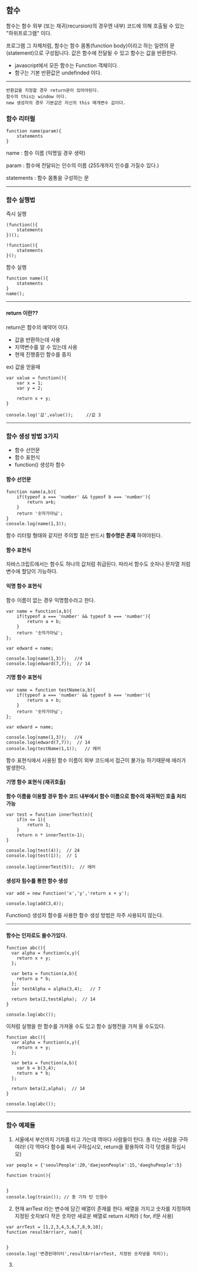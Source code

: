 ## 함수
함수는 함수 외부 (또는 재귀(recursion)의 경우엔 내부) 코드에 의해 호출될 수 있는 "하위프로그램" 이다. 

프로그램 그 자체처럼, 함수는 함수 몸통(function body)이라고 하는 일련의 문(statement)으로 구성됩니다. 값은 함수에 전달될 수 있고 함수는 값을 반환한다.

- javascript에서 모든 함수는 Function 객체이다.
- 함구는 기본 반환값은 undefinded 이다.

***

```
반환값을 지정할 경우 return문이 있어야된다.
함수의 this는 window 이다.
new 생성자의 경우 기본값은 자신의 this 매개변수 값이다.
```



### 함수 리터럴
```
function name(param){
	statements
}
```
name : 함수 이름 (익명일 경우 생략)

param : 함수에 전달되는 인수의 이름 (255개까지 인수를 가질수 있다.)

statements : 함수 몸통을 구성하는 문

***

### 함수 실행법
즉시 실행
```
(function(){	
	statements
})();
```
```
!function(){
	statements
}();
```
함수 실행
```
function name(){
	statements
}
name();
```
***

#### return 이란??

return은 함수의 예약어 이다.

- 값을 반환하는데 사용
- 지역변수를 알 수 있는데 사용
- 현재 진행중인 함수를 중지

ex) 값을 얻을때 
```
var value = function(){
	var x = 1;
	var y = 2;
	
	return x + y;
}

console.log('값',value());     //값 3

```

***

### 함수 생성 방법 3가지
- 함수 선언문
- 함수 표현식
- function() 생성자 함수



#### 함수 선언문
```
function name(a,b){
	if(typeof a === 'number' && typeof b === 'number'){
		return a+b;
	}
	return '숫자가아님';
}
console.log(name(1,3));

```
함수 리터럴 형태와 같지만 주의할 점은 반드시 **함수명은 존재** 하여야된다.


#### 함수 표현식

자바스크립트에서는 함수도 하나의 값처럼 취급된다. 따라서 함수도 숫자나 문자열 처럼 변수에 할당이 가능하다.

#### 익명 함수 표현식

함수 이름이 없는 경우 익명함수라고 한다.

```
var name = function(a,b){
	if(typeof a === 'number' && typeof b === 'number'){
		return a + b;
	}
	return '숫자가아님';
};

var edward = name;

console.log(name(1,3));   //4
console.log(edward(7,7));  // 14

```

#### 기명 함수 표현식

```
var name = function testName(a,b){
	if(typeof a === 'number' && typeof b === 'number'){
		return a + b;
	}
	return '숫자가아님';
};

var edward = name;

console.log(name(1,3));   //4
console.log(edward(7,7));  // 14
console.log(testName(1,1));   // 에러

```

함수 표현식에서 사용된 함수 이름이 외부 코드에서 접근이 불가능 하기때문에 에러가 발생한다.


#### 기명 함수 표현식 (재귀호출)

**함수 이름을 이용할 경우 함수 코드 내부에서 함수 이름으로 함수의 재귀적인 호출 처리 가능**


```
var test = function innerTest(n){
	if(n <= 1){
		return 1;
	}
	return n * innerTest(n-1);
}

console.log(test(4));  // 24
console.log(test(1));  // 1

console.log(innerTest(5));  // 에러

```


#### 생성자 힘수를 통한 함수 생성

```
var add = new Function('x','y','return x + y');

console.log(add(3,4));
```

Function() 생성자 함수를 사용한 함수 생성 방법은 자주 사용되지 않는다.

***

#### 함수는 인자로도 쓸수가있다.

```
function abc(){
  var alpha = function(x,y){
    return x + y;
  };

  var beta = function(a,b){
    return a * b;
  };
  var testAlpha = alpha(3,4);   // 7

  return beta(2,testAlpha);  // 14
}

console.log(abc());
```
이처럼 실행을 한 함수를 가져올 수도 있고 함수 실행전을 가져 올 수도있다.

```
function abc(){
  var alpha = function(x,y){
    return x + y;
  };

  var beta = function(a,b){
    var b = b(3,4);
    return a * b;
  };

  return beta(2,alpha);  // 14
}

console.log(abc());
```
***

### 함수 예제들

1. 서울에서 부산까지 기차를 타고 가는데 역마다 사람들이 탄다. 총 타는 사람을 구하여라! (각 역마다 함수를 짜서 구하십시오, return을 활용하여 각각 덧셈을 하십시오)

```
var people = {'seoulPeople':20,'daejeonPeople':15,'daeghuPeople':5}

function train(){
  

}
console.log(train()); // 총 기차 탄 인원수
```


2. 현재 arrTest 라는 변수에 담긴 배열이 존재를 한다. 배열을 가지고 숫자를 지정하여 지정된 숫자보다 작은 숫자만 새로운 배열로 return 시켜라
( for, if문 사용)
```
var arrTest = [1,2,3,4,5,6,7,8,9,10];
function resultArr(arr, num){
  

}
console.log('변경된데이터',resultArr(arrTest, 지정된 숫자넣을 자리));

```

3.  